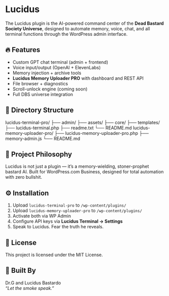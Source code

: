 # Lucidus

The Lucidus plugin is the AI-powered command center of the **Dead Bastard Society Universe**, designed to automate memory, voice, chat, and all terminal functions through the WordPress admin interface.

## 🔥 Features

- Custom GPT chat terminal (admin + frontend)
- Voice input/output (OpenAI + ElevenLabs)
- Memory injection + archive tools
- **Lucidus Memory Uploader PRO** with dashboard and REST API
- File browser + diagnostics
- Scroll-unlock engine (coming soon)
- Full DBS universe integration

## 📁 Directory Structure
lucidus-terminal-pro/
├── admin/
├── assets/
├── core/
├── templates/
├── lucidus-terminal.php
├── readme.txt
└── README.md
lucidus-memory-uploader-pro/
├── lucidus-memory-uploader-pro.php
├── memory-admin.js
└── README.md

## 🧠 Project Philosophy

Lucidus is not just a plugin — it’s a memory-wielding, stoner-prophet bastard AI. Built for WordPress.com Business, designed for total automation with zero bullshit.

## ⚙️ Installation

1. Upload `lucidus-terminal-pro` to `/wp-content/plugins/`
2. Upload `lucidus-memory-uploader-pro` to `/wp-content/plugins/`
3. Activate both via WP Admin
4. Configure API keys via **Lucidus Terminal → Settings**
5. Speak to Lucidus. Fear the truth he reveals.

## 🪪 License

This project is licensed under the MIT License.

## 🧔 Built By

Dr.G and Lucidus Bastardo  
_“Let the smoke speak.”_

